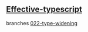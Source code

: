 ## [Effective-typescript](http://www.yes24.com/Product/Goods/102124327)

branches
[022-type-widening](https://github.com/erie0210/effective-typescript/tree/022-type-widening) 
